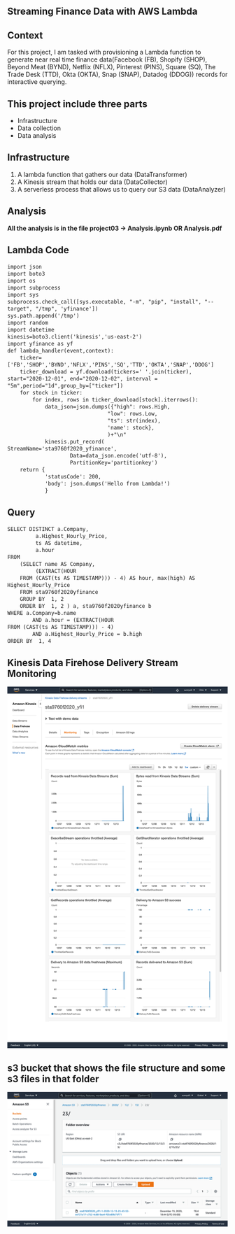

## Streaming Finance Data with AWS Lambda

## Context

For this project, I am tasked with provisioning a Lambda function to generate near real time finance data(Facebook (FB), Shopify (SHOP), Beyond Meat (BYND), Netflix (NFLX), Pinterest (PINS), Square (SQ), The Trade Desk (TTD), Okta (OKTA), Snap (SNAP), Datadog (DDOG)) records for interactive querying.

## **This project include three parts**
-   Infrastructure 
-   Data collection  
-   Data analysis

## **Infrastructure**
1.  A lambda function that gathers our data (DataTransformer)
2.  A Kinesis stream that holds our data (DataCollector)  
3.  A serverless process that allows us to query our S3 data (DataAnalyzer)

## Analysis

**All the analysis is in the file project03 -> Analysis.ipynb OR Analysis.pdf**



## Lambda Code

```import yfinance
import json
import boto3
import os
import subprocess
import sys
subprocess.check_call([sys.executable, "-m", "pip", "install", "--target", "/tmp", 'yfinance'])
sys.path.append('/tmp')
import random
import datetime
kinesis=boto3.client('kinesis','us-east-2')
import yfinance as yf
def lambda_handler(event,context):
    ticker=['FB','SHOP','BYND','NFLX','PINS','SQ','TTD','OKTA','SNAP','DDOG']
    ticker_download = yf.download(tickers=' '.join(ticker), start="2020-12-01", end="2020-12-02", interval = "5m",period="1d",group_by=["ticker"]) 
    for stock in ticker:
        for index, rows in ticker_download[stock].iterrows():
            data_json=json.dumps({"high": rows.High, 
                                "low": rows.Low, 
                                "ts": str(index), 
                                'name': stock}, 
                                )+"\n"
            kinesis.put_record(                    StreamName='sta9760f2020_yfinance',
                    Data=data_json.encode('utf-8'),
                    PartitionKey='partitionkey')
    return {
            'statusCode': 200,
            'body': json.dumps('Hello from Lambda!')
            }
```
## Query
```
SELECT DISTINCT a.Company,
         a.Highest_Hourly_Price,
         ts AS datetime,
         a.hour
FROM 
    (SELECT name AS Company,
         (EXTRACT(HOUR
    FROM (CAST(ts AS TIMESTAMP))) - 4) AS hour, max(high) AS Highest_Hourly_Price
    FROM sta9760f2020yfinance
    GROUP BY  1, 2
    ORDER BY  1, 2 ) a, sta9760f2020yfinance b
WHERE a.Company=b.name
        AND a.hour = (EXTRACT(HOUR
FROM (CAST(ts AS TIMESTAMP))) - 4)
        AND a.Highest_Hourly_Price = b.high
ORDER BY  1, 4
```

## Kinesis Data Firehose Delivery Stream Monitoring

![assets/kinesis_config.png](assets/kinesis_config.png)

## **s3 bucket that shows the file structure and some s3 files in that folder**

![assets/screenshot_of_s3_bucket.png](assets/screenshot_of_s3_bucket.png)

